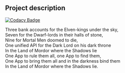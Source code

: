 ## Project description

[![Codacy Badge](https://api.codacy.com/project/badge/Grade/310014a02cfc4c87b4f8163fa8c5eeb0)](https://app.codacy.com/app/marcin91.szewczyk/sauron?utm_source=github.com&utm_medium=referral&utm_content=szewa-91/sauron&utm_campaign=Badge_Grade_Settings)

Three bank accounts for the Elven-kings under the sky,  
Seven for the Dwarf-lords in their halls of stone,  
Nine for Mortal Men doomed to die,  
One unified API for the Dark Lord on his dark throne  
In the Land of Mordor where the Shadows lie  
One App to rule them all, one App to find them,  
One App to bring them all and in the darkness bind them  
In the Land of Mordor where the Shadows lie.

